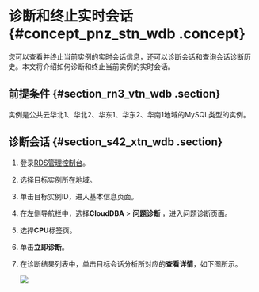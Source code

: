 # 诊断和终止实时会话 {#concept_pnz_stn_wdb .concept}

您可以查看并终止当前实例的实时会话信息，还可以诊断会话和查询会话诊断历史。本文将介绍如何诊断和终止当前实例的实时会话。

## 前提条件 {#section_rn3_vtn_wdb .section}

实例是公共云华北1、华北2、华东1、华东2、华南1地域的MySQL类型的实例。

## 诊断会话 {#section_s42_xtn_wdb .section}

1.  登录[RDS管理控制台](https://rds.console.aliyun.com/)。
2.  选择目标实例所在地域。
3.  单击目标实例ID，进入基本信息页面。
4.  在左侧导航栏中，选择**CloudDBA** \> **问题诊断** ，进入问题诊断页面。
5.  选择**CPU**标签页。
6.  单击**立即诊断**。
7.  在诊断结果列表中，单击目标会话分析所对应的**查看详情**，如下图所示。

    ![](http://static-aliyun-doc.oss-cn-hangzhou.aliyuncs.com/assets/img/7904/3061_zh-CN.png)


